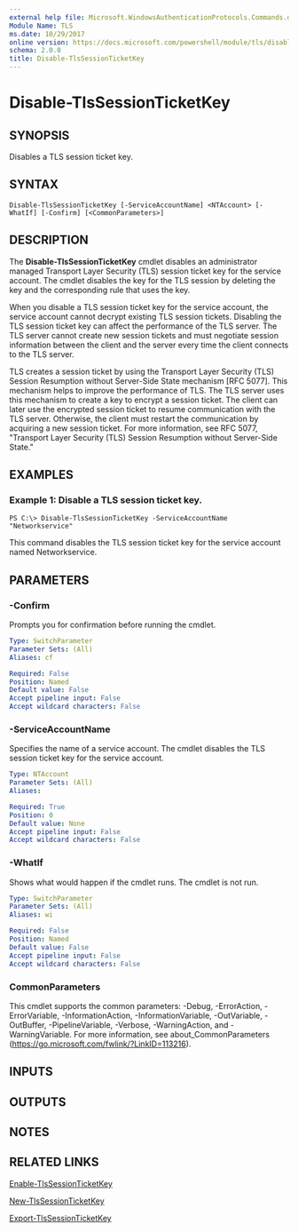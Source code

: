 ```yaml
---
external help file: Microsoft.WindowsAuthenticationProtocols.Commands.dll-Help.xml
Module Name: TLS
ms.date: 10/29/2017
online version: https://docs.microsoft.com/powershell/module/tls/disable-tlssessionticketkey?view=windowsserver2012r2-ps&wt.mc_id=ps-gethelp
schema: 2.0.0
title: Disable-TlsSessionTicketKey
---
```


# Disable-TlsSessionTicketKey

## SYNOPSIS
Disables a TLS session ticket key.

## SYNTAX

```
Disable-TlsSessionTicketKey [-ServiceAccountName] <NTAccount> [-WhatIf] [-Confirm] [<CommonParameters>]
```

## DESCRIPTION
The **Disable-TlsSessionTicketKey** cmdlet disables an administrator managed Transport Layer Security (TLS) session ticket key for the service account.
The cmdlet disables the key for the TLS session by deleting the key and the corresponding rule that uses the key.

When you disable a TLS session ticket key for the service account, the service account cannot decrypt existing TLS session tickets.
Disabling the TLS session ticket key can affect the performance of the TLS server.
The TLS server cannot create new session tickets and must negotiate session information between the client and the server every time the client connects to the TLS server.

TLS creates a session ticket by using the Transport Layer Security (TLS) Session Resumption without Server-Side State mechanism \[RFC 5077\].
This mechanism helps to improve the performance of TLS.
The TLS server uses this mechanism to create a key to encrypt a session ticket.
The client can later use the encrypted session ticket to resume communication with the TLS server.
Otherwise, the client must restart the communication by acquiring a new session ticket.
For more information, see RFC 5077, "Transport Layer Security (TLS) Session Resumption without Server-Side State."

## EXAMPLES

### Example 1: Disable a TLS session ticket key.
```
PS C:\> Disable-TlsSessionTicketKey -ServiceAccountName "Networkservice"
```

This command disables the TLS session ticket key for the service account named Networkservice.

## PARAMETERS

### -Confirm
Prompts you for confirmation before running the cmdlet.

```yaml
Type: SwitchParameter
Parameter Sets: (All)
Aliases: cf

Required: False
Position: Named
Default value: False
Accept pipeline input: False
Accept wildcard characters: False
```

### -ServiceAccountName
Specifies the name of a service account.
The cmdlet disables the TLS session ticket key for the service account.

```yaml
Type: NTAccount
Parameter Sets: (All)
Aliases: 

Required: True
Position: 0
Default value: None
Accept pipeline input: False
Accept wildcard characters: False
```

### -WhatIf
Shows what would happen if the cmdlet runs.
The cmdlet is not run.

```yaml
Type: SwitchParameter
Parameter Sets: (All)
Aliases: wi

Required: False
Position: Named
Default value: False
Accept pipeline input: False
Accept wildcard characters: False
```

### CommonParameters
This cmdlet supports the common parameters: -Debug, -ErrorAction, -ErrorVariable, -InformationAction, -InformationVariable, -OutVariable, -OutBuffer, -PipelineVariable, -Verbose, -WarningAction, and -WarningVariable. For more information, see about_CommonParameters (https://go.microsoft.com/fwlink/?LinkID=113216).

## INPUTS

## OUTPUTS

## NOTES

## RELATED LINKS

[Enable-TlsSessionTicketKey](./Enable-TlsSessionTicketKey.md)

[New-TlsSessionTicketKey](./New-TlsSessionTicketKey.md)

[Export-TlsSessionTicketKey](./Export-TlsSessionTicketKey.md)

